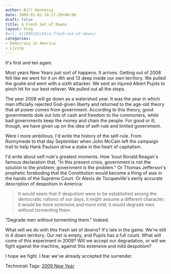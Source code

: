 ```yaml
---
author: Bill Hennessy
date: 2009-01-01 14:27:20+00:00
draft: false
title: A Fresh Set of Downs
layout: blog
#url: e/2009/01/01/a-fresh-set-of-downs/
categories:
- Democracy in America
- Living
---
```


It's first and ten again.

 

Most years New Years just sort of happens. It arrives. Getting out of 2008 felt like we went for it on 4th and 13 deep inside our own territory. We pulled the goalie and went with a sixth attacker. We sent an injured Albert Pujols to pinch hit for our best reliever. We pulled out all the stops.

 

The year 2008 will go down as a watershed year. It was the year in which man officially rejected God-given liberty and returned to the age-old theory that all power comes from government. According to this theory, good governments dole out lots of cash and freedom to the commoners, while bad governments keep the money and chain the people. For good or ill, though, we have given up on the idea of self-rule and limited government.

 

Were I more ambitious, I'd write the history of the self-rule. From Runnymede to that day September when John McCain left the campaign trail to help Hank Paulson drive a stake in the heart of capitalism.

 

I'd write about self-rule's greatest moments. How 'bout Ronald Reagan's famous declaration that, "In this present crisis, government is not the solution to the problem; government _is_ the problem." Or Thomas Jefferson's prophetic foreboding that the Constitution would become a thing of wax in the hands of the Supreme Court. Or Alexis de Tocqueville's eerily accurate description of despotism in America:

 

>   
> 
> It would seem that if despotism were to be established among the democratic nations of our days, it might assume a different character; it would be more extensive and more mild; it would degrade men without tormenting them. 
> 
> 

 

"Degrade men without tormenting them." Indeed.

 

What will we do with this fresh set of downs? It's late in the game. We're still in 4 down territory. Our net is empty, and Pujols has a full count. What will come of this experiment in 2009? Will we accept our degradation, or will we fight against the machine, against this extensive and mild despotism?

 

I hope we fight. I fear we've already accepted the surrender. 

 

Technorati Tags: [2009](https://technorati.com/tags/2009),[New Year](https://technorati.com/tags/New%20Year)
